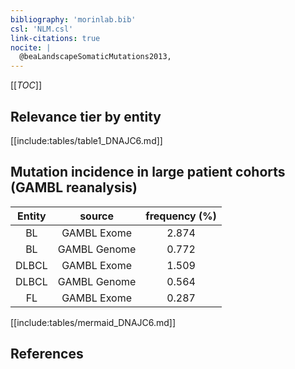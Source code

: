 ```yaml
---
bibliography: 'morinlab.bib'
csl: 'NLM.csl'
link-citations: true
nocite: |
  @beaLandscapeSomaticMutations2013, 
---
```


[[_TOC_]]




## Relevance tier by entity

[[include:tables/table1_DNAJC6.md]]


## Mutation incidence in large patient cohorts (GAMBL reanalysis)

|Entity|source |frequency (%)|
|:------:|:----:|:----:|
|BL|GAMBL Exome |2.874 |
|BL|GAMBL Genome |0.772 |
|DLBCL|GAMBL Exome |1.509 |
|DLBCL|GAMBL Genome |0.564 |
|FL|GAMBL Exome |0.287 |


[[include:tables/mermaid_DNAJC6.md]]

## References


